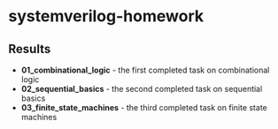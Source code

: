 # systemverilog-homework

## Results

* **01_combinational_logic** - the first completed task on combinational logic
* **02_sequential_basics** - the second completed task on sequential basics
* **03_finite_state_machines** - the third completed task on finite state machines
